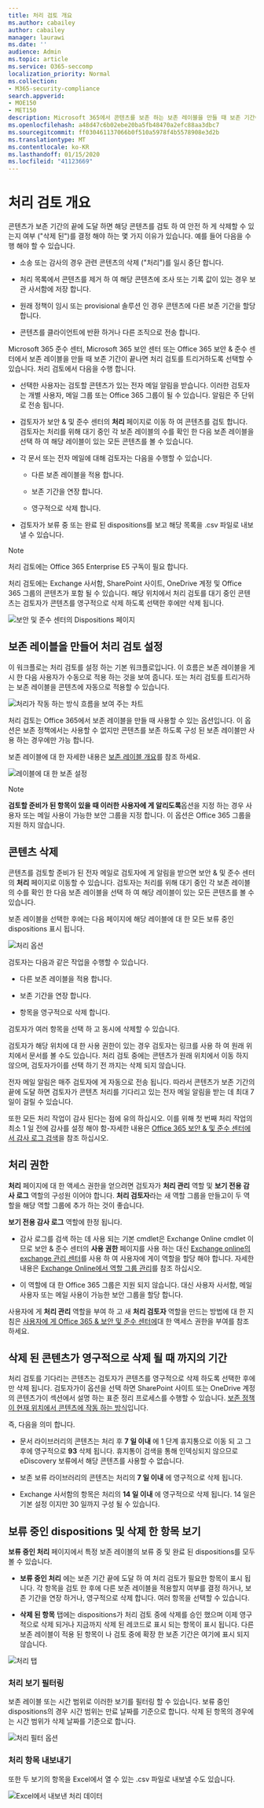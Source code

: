 ```yaml
---
title: 처리 검토 개요
ms.author: cabailey
author: cabailey
manager: laurawi
ms.date: ''
audience: Admin
ms.topic: article
ms.service: O365-seccomp
localization_priority: Normal
ms.collection:
- M365-security-compliance
search.appverid:
- MOE150
- MET150
description: Microsoft 365에서 콘텐츠를 보존 하는 보존 레이블을 만들 때 보존 기간이 끝나면 처리 검토를 트리거하도록 선택할 수 있습니다.
ms.openlocfilehash: a48d47c6b02ebe20ba5fb48470a2efc88aa3dbc7
ms.sourcegitcommit: ff030461137066b0f510a5978f4b5578908e3d2b
ms.translationtype: MT
ms.contentlocale: ko-KR
ms.lasthandoff: 01/15/2020
ms.locfileid: "41123669"
---
```

# <a name="overview-of-disposition-reviews"></a>처리 검토 개요

콘텐츠가 보존 기간의 끝에 도달 하면 해당 콘텐츠를 검토 하 여 안전 하 게 삭제할 수 있는지 여부 ("삭제 된")를 결정 해야 하는 몇 가지 이유가 있습니다. 예를 들어 다음을 수행 해야 할 수 있습니다.
  
- 소송 또는 감사의 경우 관련 콘텐츠의 삭제 ("처리")를 일시 중단 합니다.
    
- 처리 목록에서 콘텐츠를 제거 하 여 해당 콘텐츠에 조사 또는 기록 값이 있는 경우 보관 사서함에 저장 합니다.
    
- 원래 정책이 임시 또는 provisional 솔루션 인 경우 콘텐츠에 다른 보존 기간을 할당 합니다.
    
- 콘텐츠를 클라이언트에 반환 하거나 다른 조직으로 전송 합니다.
    
Microsoft 365 준수 센터, Microsoft 365 보안 센터 또는 Office 365 보안 & 준수 센터에서 보존 레이블을 만들 때 보존 기간이 끝나면 처리 검토를 트리거하도록 선택할 수 있습니다. 처리 검토에서 다음을 수행 합니다.
  
- 선택한 사용자는 검토할 콘텐츠가 있는 전자 메일 알림을 받습니다. 이러한 검토자는 개별 사용자, 메일 그룹 또는 Office 365 그룹이 될 수 있습니다. 알림은 주 단위로 전송 됩니다.
    
- 검토자가 보안 &amp; 및 준수 센터의 **처리** 페이지로 이동 하 여 콘텐츠를 검토 합니다. 검토자는 처리를 위해 대기 중인 각 보존 레이블의 수를 확인 한 다음 보존 레이블을 선택 하 여 해당 레이블이 있는 모든 콘텐츠를 볼 수 있습니다.
    
- 각 문서 또는 전자 메일에 대해 검토자는 다음을 수행할 수 있습니다.
    
  - 다른 보존 레이블을 적용 합니다.
    
  - 보존 기간을 연장 합니다.
    
  - 영구적으로 삭제 합니다.
    
- 검토자가 보류 중 또는 완료 된 dispositions를 보고 해당 목록을 .csv 파일로 내보낼 수 있습니다.

> [!NOTE]
> 처리 검토에는 Office 365 Enterprise E5 구독이 필요 합니다.
  
처리 검토에는 Exchange 사서함, SharePoint 사이트, OneDrive 계정 및 Office 365 그룹의 콘텐츠가 포함 될 수 있습니다. 해당 위치에서 처리 검토를 대기 중인 콘텐츠는 검토자가 콘텐츠를 영구적으로 삭제 하도록 선택한 후에만 삭제 됩니다.
  
![보안 및 준수 센터의 Dispositions 페이지](media/Retention-Dispositions-v2-page.png)


## <a name="setting-up-the-disposition-review-by-creating-a-retention-label"></a>보존 레이블을 만들어 처리 검토 설정

이 워크플로는 처리 검토를 설정 하는 기본 워크플로입니다. 이 흐름은 보존 레이블을 게시 한 다음 사용자가 수동으로 적용 하는 것을 보여 줍니다. 또는 처리 검토를 트리거하는 보존 레이블을 콘텐츠에 자동으로 적용할 수 있습니다.
  
![처리가 작동 하는 방식 흐름을 보여 주는 차트](media/5fb3f33a-cb53-468c-becc-6dda0ec52778.png)
  
처리 검토는 Office 365에서 보존 레이블을 만들 때 사용할 수 있는 옵션입니다. 이 옵션은 보존 정책에서는 사용할 수 없지만 콘텐츠를 보존 하도록 구성 된 보존 레이블만 사용 하는 경우에만 가능 합니다.
  
보존 레이블에 대 한 자세한 내용은 [보존 레이블 개요](labels.md)를 참조 하세요.
  
![레이블에 대 한 보존 설정](media/a16dd202-8862-40ac-80ff-6fee974de5da.png)
 
> [!NOTE]
> **검토할 준비가 된 항목이 있을 때 이러한 사용자에 게 알리도록**옵션을 지정 하는 경우 사용자 또는 메일 사용이 가능한 보안 그룹을 지정 합니다. 이 옵션은 Office 365 그룹을 지원 하지 않습니다.

## <a name="disposing-content"></a>콘텐츠 삭제

콘텐츠를 검토할 준비가 된 전자 메일로 검토자에 게 알림을 받으면 보안 &amp; 및 준수 센터의 **처리** 페이지로 이동할 수 있습니다. 검토자는 처리를 위해 대기 중인 각 보존 레이블의 수를 확인 한 다음 보존 레이블을 선택 하 여 해당 레이블이 있는 모든 콘텐츠를 볼 수 있습니다.

보존 레이블을 선택한 후에는 다음 페이지에 해당 레이블에 대 한 모든 보류 중인 dispositions 표시 됩니다.

![처리 옵션](media/Retention-Disposition-options-v2.png)

검토자는 다음과 같은 작업을 수행할 수 있습니다. 
  
- 다른 보존 레이블을 적용 합니다.
    
- 보존 기간을 연장 합니다.
    
- 항목을 영구적으로 삭제 합니다.

검토자가 여러 항목을 선택 하 고 동시에 삭제할 수 있습니다.
    
검토자가 해당 위치에 대 한 사용 권한이 있는 경우 검토자는 링크를 사용 하 여 원래 위치에서 문서를 볼 수도 있습니다. 처리 검토 중에는 콘텐츠가 원래 위치에서 이동 하지 않으며, 검토자가이를 선택 하기 전 까지는 삭제 되지 않습니다.
  
전자 메일 알림은 매주 검토자에 게 자동으로 전송 됩니다. 따라서 콘텐츠가 보존 기간의 끝에 도달 하면 검토자가 콘텐츠 처리를 기다리고 있는 전자 메일 알림을 받는 데 최대 7 일이 걸릴 수 있습니다.
  
또한 모든 처리 작업이 감사 된다는 점에 유의 하십시오. 이를 위해 첫 번째 처리 작업의 최소 1 일 전에 감사를 설정 해야 함-자세한 내용은 [Office 365 보안 &amp; 및 준수 센터에서 감사 로그 검색](search-the-audit-log-in-security-and-compliance.md)을 참조 하십시오. 
  
## <a name="permissions-for-disposition"></a>처리 권한

**처리** 페이지에 대 한 액세스 권한을 얻으려면 검토자가 **처리 관리** 역할 및 **보기 전용 감사 로그** 역할의 구성원 이어야 합니다. **처리 검토자**라는 새 역할 그룹을 만들고이 두 역할을 해당 역할 그룹에 추가 하는 것이 좋습니다. 

**보기 전용 감사 로그** 역할에 한정 됩니다.

- 감사 로그를 검색 하는 데 사용 되는 기본 cmdlet은 Exchange Online cmdlet 이므로 보안 & 준수 센터의 **사용 권한** 페이지를 사용 하는 대신 [Exchange online의 exchange 관리 센터](https://docs.microsoft.com/Exchange/exchange-admin-center)를 사용 하 여 사용자에 게이 역할을 할당 해야 합니다. 자세한 내용은 [Exchange Online에서 역할 그룹 관리](https://docs.microsoft.com/Exchange/permissions-exo/role-groups)를 참조 하십시오.

- 이 역할에 대 한 Office 365 그룹은 지원 되지 않습니다. 대신 사용자 사서함, 메일 사용자 또는 메일 사용이 가능한 보안 그룹을 할당 합니다.

사용자에 게 **처리 관리** 역할을 부여 하 고 새 **처리 검토자** 역할을 만드는 방법에 대 한 지침은 [사용자에 게 Office 365 &amp; 보안 및 준수 센터에](../security/office-365-security/grant-access-to-the-security-and-compliance-center.md)대 한 액세스 권한을 부여를 참조 하세요.
  
## <a name="how-long-until-disposed-content-is-permanently-deleted"></a>삭제 된 콘텐츠가 영구적으로 삭제 될 때 까지의 기간

처리 검토를 기다리는 콘텐츠는 검토자가 콘텐츠를 영구적으로 삭제 하도록 선택한 후에만 삭제 됩니다. 검토자가이 옵션을 선택 하면 SharePoint 사이트 또는 OneDrive 계정의 콘텐츠가이 섹션에서 설명 하는 표준 정리 프로세스를 수행할 수 있습니다. [보존 정책이 현재 위치에서 콘텐츠에 작동 하는 방식](retention-policies.md#how-a-retention-policy-works-with-content-in-place)입니다.
  
즉, 다음을 의미 합니다.
  
- 문서 라이브러리의 콘텐츠는 처리 후 **7 일 이내** 에 1 단계 휴지통으로 이동 되 고 그 후에 영구적으로 **93** 삭제 됩니다. 휴지통이 검색을 통해 인덱싱되지 않으므로 eDiscovery 보류에서 해당 콘텐츠를 사용할 수 없습니다.

- 보존 보류 라이브러리의 콘텐츠는 처리의 **7 일 이내** 에 영구적으로 삭제 됩니다.

- Exchange 사서함의 항목은 처리의 **14 일 이내** 에 영구적으로 삭제 됩니다. 14 일은 기본 설정 이지만 30 일까지 구성 될 수 있습니다.
    
## <a name="view-pending-dispositions-and-disposed-items"></a>보류 중인 dispositions 및 삭제 한 항목 보기

**보류 중인 처리** 페이지에서 특정 보존 레이블의 보류 중 및 완료 된 dispositions를 모두 볼 수 있습니다. 
  
- **보류 중인 처리** 에는 보존 기간 끝에 도달 하 여 처리 검토가 필요한 항목이 표시 됩니다. 각 항목을 검토 한 후에 다른 보존 레이블을 적용할지 여부를 결정 하거나, 보존 기간을 연장 하거나, 영구적으로 삭제 합니다. 여러 항목을 선택할 수 있습니다.
    
- **삭제 된 항목** 탭에는 dispositions가 처리 검토 중에 삭제를 승인 했으며 이제 영구적으로 삭제 되거나 지금까지 삭제 된 레코드로 표시 되는 항목이 표시 됩니다. 다른 보존 레이블이 적용 된 항목이 나 검토 중에 확장 한 보존 기간은 여기에 표시 되지 않습니다.

![처리 탭](media/Retention-Disposition-tabs.png)
    
### <a name="filter-the-disposition-views"></a>처리 보기 필터링

보존 레이블 또는 시간 범위로 이러한 보기를 필터링 할 수 있습니다. 보류 중인 dispositions의 경우 시간 범위는 만료 날짜를 기준으로 합니다. 삭제 된 항목의 경우에는 시간 범위가 삭제 날짜를 기준으로 합니다.
  
![처리 필터 옵션](media/Retention-filter-options.png)

### <a name="export-the-disposition-items"></a>처리 항목 내보내기

또한 두 보기의 항목을 Excel에서 열 수 있는 .csv 파일로 내보낼 수도 있습니다.
  
![Excel에서 내보낸 처리 데이터](media/08e3bc09-b132-47b4-a051-a590b697e725.png)
  

